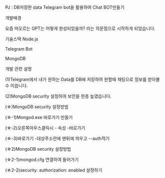 PJ : DB저장한 data Telegram bot을 활용하여 Chat BOT만들기

개발배경

요즘 떠오르는 GPT는 어떻게 완성되었을까? 라는 의문점으로 시작하게 되었습니다.

기술스택
Node.js

Telegram Bot

MongoDB

개발 관련 설명

(1)Telegram에서 내가 원하는 Data를 DB에 저장하여 원할때 채팅으로 정보를 받아볼 수 이씁니다.

(2)MongoDB security 설정하여 보안을 한층 높였습니다.

(☆)MongoDB security 설정방법

(☆-1)Mongod.exe 바로가기 만들기

(☆-2)오른쪽마우스클릭시 - 속성 -바로가기

(☆-3)바로가기 -대상주소란에 맨뒤에 띄우고 --auth적기

(☆2)MongoDB security 설정방법

(☆2-1)mongod.cfg 연결하여 들어가기

(☆2-2)security: authorization: enabled 설정하기




